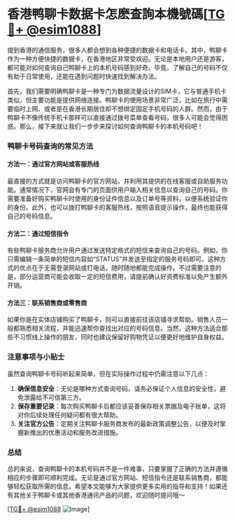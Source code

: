 # 香港鸭聊卡数据卡怎麽查詢本機號碼[[TG💪+ @esim1088](https://t.me/s/esim1088)]

提到香港的通信服务，很多人都会想到各种便捷的数据卡和电话卡。其中，鸭聊卡作为一种方便快捷的数据卡，在香港地区非常受欢迎。无论是本地用户还是游客，都可能对如何查询自己鸭聊卡上的本机号码感到好奇。毕竟，了解自己的号码不仅有助于日常使用，还能在遇到问题时快速找到解决办法。

首先，我们需要明确鸭聊卡是一种专门为数据流量设计的SIM卡，它与普通手机卡类似，但主要功能是提供网络连接。鸭聊卡的使用场景非常广泛，比如在旅行中需要临时上网、或者是在香港长期居住却不想绑定固定手机号码的人群。然而，由于鸭聊卡不像传统手机卡那样可以直接通过拨号菜单查看号码，很多人可能会觉得困惑。那么，接下来就让我们一步步来探讨如何查询鸭聊卡的本机号码吧！

### **鸭聊卡号码查询的常见方法**

#### 方法一：通过官方网站或客服热线

最直接的方式就是访问鸭聊卡的官方网站，并利用其提供的在线客服或自助服务功能。通常情况下，官网会有专门的页面供用户输入相关信息以查询自己的号码。你需要准备好购买鸭聊卡时使用的身份证件信息以及订单号等资料，以便系统验证你的身份。此外，也可以拨打鸭聊卡的客服热线，按照语音提示操作，最终也能获得自己的号码信息。

#### 方法二：通过短信指令

有些鸭聊卡服务商允许用户通过发送特定格式的短信来查询自己的号码。例如，你只需编辑一条简单的短信内容如“STATUS”并发送至指定的服务号码即可。这种方式的优点在于无需登录网站或打电话，随时随地都能完成操作。不过需要注意的是，部分运营商可能会收取一定的短信费用，请提前确认好资费标准以免产生额外开销。

#### 方法三：联系销售商或零售商

如果你是在实体店铺购买了鸭聊卡，则可以直接前往该店铺寻求帮助。销售人员一般都熟悉相关流程，并能迅速帮你查找出对应的号码信息。当然，这种方法适合那些不习惯线上操作的朋友，同时也建议保留好购物凭证以便更好地维护自身权益。

### **注意事项与小贴士**

虽然查询鸭聊卡号码听起来简单，但在实际操作过程中仍需注意以下几点：

1. **确保信息安全**：无论是哪种方式查询号码，请务必保证个人信息的安全性，避免泄露给不可信第三方。
2. **保存重要记录**：每次购买鸭聊卡后都应该妥善保存相关票据及电子账单，这将对你后续处理任何疑问都有很大帮助。
3. **关注官方公告**：定期关注鸭聊卡服务商发布的最新政策调整公告，以便及时掌握新推出的优惠活动和服务改进措施。

### **总结**

总的来说，查询鸭聊卡的本机号码并不是一件难事，只要掌握了正确的方法并遵循相应的步骤即可顺利完成。无论是通过官方网站、短信指令还是联系销售商，都能够轻松获取所需的信息。希望本文能够为大家提供更多实用的指导和支持！如果还有其他关于鸭聊卡或其他香港通讯产品的问题，欢迎随时提问哦～

[[TG💪+ @esim1088](https://t.me/s/esim1088) ![Image](https://i.postimg.cc/4NQfJmqS/Snipaste-2025-05-13-00-14-12.png)]